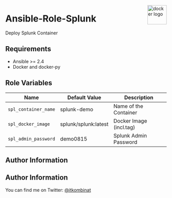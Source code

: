 <p><img src="http://1000logos.net/wp-content/uploads/2017/07/Logo-Docker-500x394.jpg" alt="docker logo" title="docker" align="right" height="60" /></p>

Ansible-Role-Splunk
=========

Deploy Splunk Container

Requirements
------------

 - Ansible >= 2.4
 - Docker and docker-py

Role Variables
--------------


| Name           | Default Value | Description                        |
| -------------- | ------------- | -----------------------------------|
| `spl_container_name` | splunk-demo  | Name of the Container |
| `spl_docker_image` | splunk/splunk:latest | Docker Image (incl.tag) |
| `spl_admin_password` | demo0815 | Splunk Admin Password|


Author Information
------------------

## Author Information

You can find me on Twitter: [@itkombinat](https://twitter.com/itkombinat)
